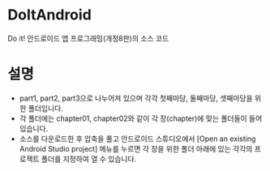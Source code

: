 # DoItAndroid
Do it! 안드로이드 앱 프로그래밍(개정8판)의 소스 코드

# 설명

 - part1, part2, part3으로 나누어져 있으며 각각 첫째마당, 둘째마당, 셋째마당을 위한 폴더입니다.
 - 각 폴더에는 chapter01, chapter02와 같이 각 장(chapter)에 맞는 폴더들이 들어 있습니다.
 - 소스를 다운로드한 후 압축을 풀고 안드로이드 스튜디오에서 [Open an existing Android Studio project] 메뉴를 누르면 각 장을 위한 폴더 아래에 있는 각각의 프로젝트 폴더를 지정하여 열 수 있습니다.
 
